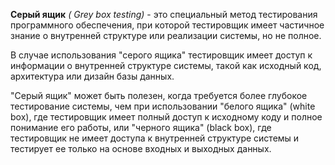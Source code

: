 **Серый ящик** *( Grey box testing)* - это специальный метод тестирования программного обеспечения, при которой тестировщик имеет частичное знание о внутренней структуре или реализации системы, но не полное.

В случае использования "серого ящика" тестировщик имеет доступ к информации о внутренней структуре системы, такой как исходный код, архитектура или дизайн базы данных.

"Серый ящик" может быть полезен, когда требуется более глубокое тестирование системы, чем при использовании "белого ящика" (white box), где тестировщик имеет полный доступ к исходному коду и полное понимание его работы, или "черного ящика" (black box), где тестировщик не имеет доступа к внутренней структуре системы и тестирует ее только на основе входных и выходных данных.




